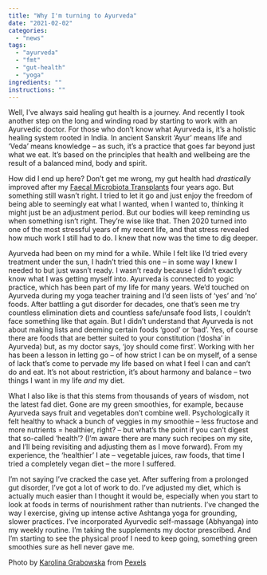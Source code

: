```yaml
---
title: "Why I'm turning to Ayurveda"
date: "2021-02-02"
categories: 
  - "news"
tags: 
  - "ayurveda"
  - "fmt"
  - "gut-health"
  - "yoga"
ingredients: ""
instructions: ""
---
```

Well, I’ve always said healing gut health is a journey. And recently I took another step on the long and winding road by starting to work with an Ayurvedic doctor. For those who don’t know what Ayurveda is, it’s a holistic healing system rooted in India. In ancient Sanskrit ‘Ayur’ means life and ‘Veda’ means knowledge – as such, it’s a practice that goes far beyond just what we eat. It’s based on the principles that health and wellbeing are the result of a balanced mind, body and spirit.

How did I end up here? Don’t get me wrong, my gut health had _drastically_ improved after my [Faecal Microbiota Transplants](https://cookingwithnothing.com/who-gives-a-shit/) four years ago. But something still wasn’t right. I tried to let it go and just enjoy the freedom of being able to seemingly eat what I wanted, when I wanted to, thinking it might just be an adjustment period. But our bodies will keep reminding us when something isn’t right. They’re wise like that. Then 2020 turned into one of the most stressful years of my recent life, and that stress revealed how much work I still had to do. I knew that now was the time to dig deeper.

Ayurveda had been on my mind for a while. While I felt like I’d tried every treatment under the sun, I hadn’t tried this one – in some way I knew I needed to but just wasn’t ready. I wasn’t ready because I didn’t exactly know what I was getting myself into. Ayurveda is connected to yogic practice, which has been part of my life for many years. We’d touched on Ayurveda during my yoga teacher training and I’d seen lists of ‘yes’ and ‘no’ foods. After battling a gut disorder for decades, one that’s seen me try countless elimination diets and countless safe/unsafe food lists, I couldn’t face something like that again. But I didn’t understand that Ayurveda is not about making lists and deeming certain foods ‘good’ or ‘bad’. Yes, of course there are foods that are better suited to your constitution (‘dosha’ in Ayurveda) but, as my doctor says, ‘joy should come first’. Working with her has been a lesson in letting go – of how strict I can be on myself, of a sense of lack that’s come to pervade my life based on what I feel I can and can’t do and eat. It’s not about restriction, it’s about harmony and balance – two things I want in my life _and_ my diet.

What I also like is that this stems from thousands of years of wisdom, not the latest fad diet. Gone are my green smoothies, for example, because Ayurveda says fruit and vegetables don’t combine well. Psychologically it felt healthy to whack a bunch of veggies in my smoothie – less fructose and more nutrients = healthier, right? – but what’s the point if you can’t digest that so-called ‘health’? (I’m aware there are many such recipes on my site, and I’ll being revisiting and adjusting them as I move forward). From my experience, the ‘healthier’ I ate – vegetable juices, raw foods, that time I tried a completely vegan diet – the more I suffered.

I’m not saying I’ve cracked the case yet. After suffering from a prolonged gut disorder, I’ve got a lot of work to do. I’ve adjusted my diet, which is actually much easier than I thought it would be, especially when you start to look at foods in terms of nourishment rather than nutrients. I’ve changed the way I exercise, giving up intense active Ashtanga yoga for grounding, slower practices. I’ve incorporated Ayurvedic self-massage (Abhyanga) into my weekly routine. I’m taking the supplements my doctor prescribed. And I’m starting to see the physical proof I need to keep going, something green smoothies sure as hell never gave me.

Photo by [Karolina Grabowska](https://www.pexels.com/@karolina-grabowska?utm_content=attributionCopyText&utm_medium=referral&utm_source=pexels) from [Pexels](https://www.pexels.com/photo/composition-of-spoonfuls-with-various-spices-for-healthy-food-preparing-4199098/?utm_content=attributionCopyText&utm_medium=referral&utm_source=pexels)
